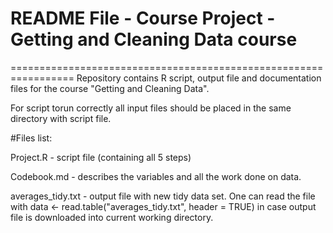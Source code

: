 # README File - Course Project - Getting and Cleaning Data course
=================================================================
Repository contains R script, output file and documentation files for the course "Getting and Cleaning Data".

For script torun correctly all input files should be placed in the same directory with script file.

#Files list:

Project.R - script file (containing all 5 steps)

Codebook.md - describes the variables and all the work done on data.

averages_tidy.txt - output file with new tidy data set. One can read the file with 
data <- read.table("averages_tidy.txt", header = TRUE) in case output file is downloaded into current working directory.